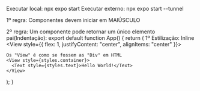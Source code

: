 Executar local: npx expo start 
Executar externo: npx expo start --tunnel

1º regra: Componentes devem iniciar em MAIÚSCULO
<!-- import { View, Text } from "react-native"; -->

2º regra: Um componente pode retornar um único elemento pai(Indentação):
export default function App() {
  return (
     1º Estilização: Inline
     <View style={{ flex: 1, justifyContent: "center", alignItems: "center" }}>

    Os "View" é como se fossem as "Div" em HTML
    <View style={styles.container}>
      <Text style={styles.text}>Hello World!</Text>
    </View>
  );
}